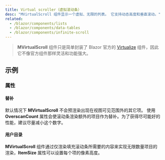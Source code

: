 ```yaml
---
title: Virtual scroller（虚拟滚动条）
desc: "MVirtualScroll 组件显示一个虚拟、无限的列表。 它支持动态高度和垂直滚动。"
related:
  - /blazor/components/lists
  - /blazor/components/data-tables
  - /blazor/components/infinite-scroll
---
```


> **MVirtualScroll** 组件只是简单封装了 Blazor 官方的 [Virtualize](https://learn.microsoft.com/zh-cn/aspnet/core/blazor/components/virtualization) 组件，因此它不像官方组件那样灵活和功能强大。  

## 示例

### 属性

#### 替补

 默认情况下 **MVirtualScroll** 不会预渲染出现在视图可见范围外的其它项。 使用 **OverscanCount** 属性会使滚动条渲染额外的项目作为替补。为了获得尽可能好的性能，建议尽量减小这个数字。

<masa-example file="Examples.components.virtual_scroll.Bench"></masa-example>

#### 用户目录

**MVirtualScroll** 组件通过仅渲染填充滚动条所需要的内容来实现无限数量项目的渲染，**ItemSize** 属性可以设置每个项的像素高度。

<masa-example file="Examples.components.virtual_scroll.UserDirectory"></masa-example>